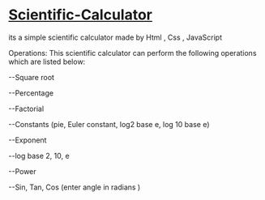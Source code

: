 # [Scientific-Calculator](https://yukesh03.github.io/Scientific-Calculator/)
its a simple scientific calculator made by Html , Css , JavaScript

Operations: This scientific calculator can perform the following operations which are listed below: 

--Square root

--Percentage

--Factorial

--Constants (pie, Euler constant, log2 base e, log 10 base e)

--Exponent

--log base 2, 10, e

--Power

--Sin, Tan, Cos (enter angle in radians )
